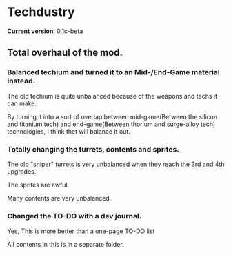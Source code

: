 # Techdustry
__Current version__: 0.1c-beta

## Total overhaul of the mod.

### Balanced techium and turned it to an Mid-/End-Game material instead.

The old techium is quite unbalanced because of the weapons and techs it can make.

By turning it into a sort of overlap between mid-game(Between the silicon and titanium tech) and end-game(Between thorium and surge-alloy tech) technologies, I think thet will balance it out.

### Totally changing the turrets, contents and sprites.

The old "sniper" turrets is very unbalanced when they reach the 3rd and 4th upgrades.

The sprites are awful.

Many contents are very unbalanced.

### Changed the TO-DO with a dev journal.

Yes, This is more better than a one-page TO-DO list

All contents in this is in a separate folder.